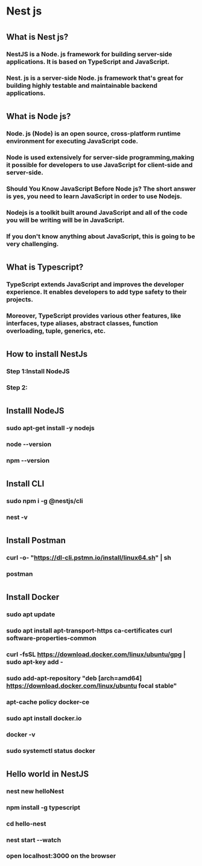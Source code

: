 # Nest js
#
## What is Nest js?
### NestJS is a Node. js framework for building server-side applications. It is based on TypeScript and JavaScript. 
### Nest. js is a server-side Node. js framework that's great for building highly testable and maintainable backend applications. 
#
## What is Node js?
### Node. js (Node) is an open source, cross-platform runtime environment for executing JavaScript code. 
### Node is used extensively for server-side programming,making it possible for developers to use JavaScript for client-side and server-side.
### Should You Know JavaScript Before Node js? The short answer is yes, you need to learn JavaScript in order to use Nodejs. 
### Nodejs is a toolkit built around JavaScript and all of the code you will be writing will be in JavaScript. 
### If you don't know anything about JavaScript, this is going to be very challenging.
#
## What is Typescript?
### TypeScript extends JavaScript and improves the developer experience. It enables developers to add type safety to their projects. 
### Moreover, TypeScript provides various other features, like interfaces, type aliases, abstract classes, function overloading, tuple, generics, etc.
#
## How to install NestJs
### Step 1:Install NodeJS
### Step 2:
#
## Installl NodeJS
### sudo apt-get install -y nodejs
### node --version
### npm --version
#
## Install CLI
###  sudo npm i -g @nestjs/cli
### nest -v
#
## Install Postman
### curl -o- "https://dl-cli.pstmn.io/install/linux64.sh" | sh
### postman
#
## Install Docker
### sudo apt update
### sudo apt install apt-transport-https ca-certificates curl software-properties-common
### curl -fsSL https://download.docker.com/linux/ubuntu/gpg | sudo apt-key add -
### sudo add-apt-repository "deb [arch=amd64] https://download.docker.com/linux/ubuntu focal stable"
### apt-cache policy docker-ce
### sudo apt install docker.io
### docker -v
### sudo systemctl status docker
#
## Hello world in NestJS
### nest new helloNest
### npm install -g typescript
### cd hello-nest
### nest start --watch
### open localhost:3000 on the browser
#

